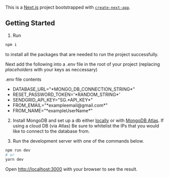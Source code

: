 This is a [Next.js](https://nextjs.org/) project bootstrapped with [`create-next-app`](https://github.com/vercel/next.js/tree/canary/packages/create-next-app).

## Getting Started

1. Run 
```bash
npm i
```
to install all the packages that are needed to run the project successfully.

Next add the following into a .env file in the root of your project (replacing *placeholders* with your keys as neccessary)

.env file contents
<ul>
    <li>
       DATABASE_URL="*MONGO_DB_CONNECTION_STRING*"
    </li>
   <li>
     RESET_PASSWORD_TOKEN='*RANDOM_STRING*'
   </li>
   <li>
      SENDGRID_API_KEY="SG.*API_KEY*"
   </li>
   <li>
      FROM_EMAIL="*exampleemail@gmail.com*"
   </li>
   <li>
       FROM_NAME="*exampleUserName*"
   </li>
 </ul>
 
 2. Install MongoDB and set up a db either <a href="https://www.prisma.io/dataguide/mongodb/setting-up-a-local-mongodb-database">locally</a> or with <a href="https://www.mongodb.com/docs/atlas/">MongoDB Atlas</a>.
    If using a cloud DB (via Atlas) Be sure to whitelist the IPs that you would like to connect to the database from.
  
3. Run the development server with one of the commands below.

```bash
npm run dev
# or
yarn dev
```

Open [http://localhost:3000](http://localhost:3000) with your browser to see the result.

